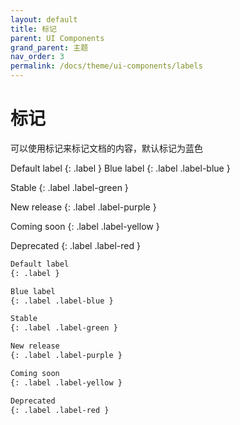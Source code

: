 ```yaml
---
layout: default
title: 标记
parent: UI Components
grand_parent: 主题
nav_order: 3
permalink: /docs/theme/ui-components/labels
---
```


# 标记

可以使用标记来标记文档的内容，默认标记为蓝色



<div class="code-example" markdown="1">
Default label
{: .label }
Blue label
{: .label .label-blue }

Stable
{: .label .label-green }

New release
{: .label .label-purple }

Coming soon
{: .label .label-yellow }

Deprecated
{: .label .label-red }
</div>


```markdown
Default label
{: .label }

Blue label
{: .label .label-blue }

Stable
{: .label .label-green }

New release
{: .label .label-purple }

Coming soon
{: .label .label-yellow }

Deprecated
{: .label .label-red }
```
